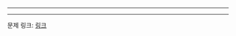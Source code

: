***

***
문제 링크: [링크](https://swexpertacademy.com/main/code/problem/problemDetail.do?problemLevel=3&contestProbId=AV14P0c6AAUCFAYi&categoryId=AV14P0c6AAUCFAYi&categoryType=CODE&problemTitle=&orderBy=PASS_RATE&selectCodeLang=ALL&select-1=3&pageSize=10&pageIndex=3)
